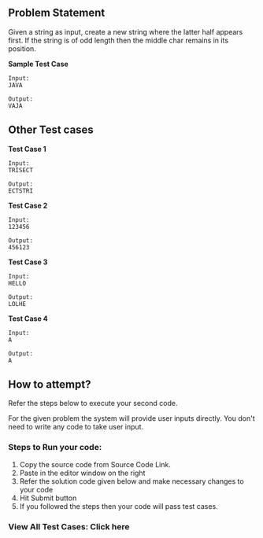 ## Problem Statement

Given a string as input, create a new string where the latter half appears first. If
the string is of odd length then the middle char remains in its position.

**Sample Test Case**
```
Input:
JAVA

Output:
VAJA
```
## Other Test cases

**Test Case 1**
```
Input:
TRISECT

Output:
ECTSTRI
```
**Test Case 2**
```
Input:
123456

Output:
456123
```
**Test Case 3**
```
Input:
HELLO

Output:
LOLHE
```
**Test Case 4**
```
Input:
A

Output:
A
```
## How to attempt?

Refer the steps below to execute your second code.

For the given problem the system will provide user inputs directly. You don't need to write any code to take user input.

### Steps to Run your code:

1. Copy the source code from Source Code Link.
2. Paste in the editor window on the right
3. Refer the solution code given below and make necessary changes to your code
4. Hit Submit button
5. If you followed the steps then your code will pass test cases.
### View All Test Cases: Click here
